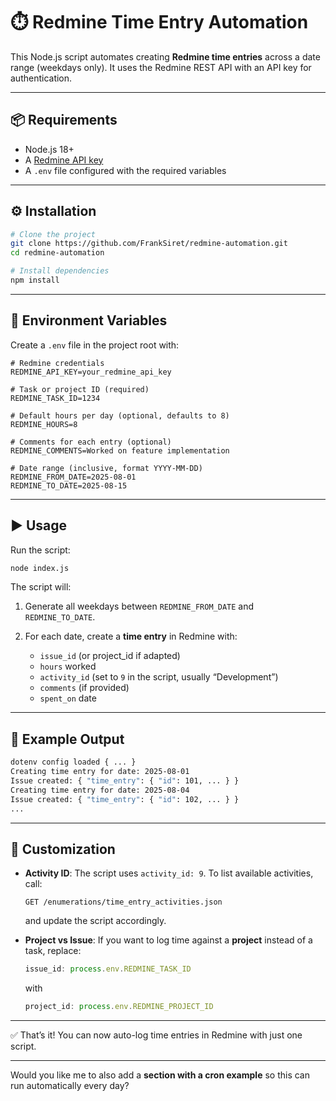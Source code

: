 # ⏱️ Redmine Time Entry Automation

This Node.js script automates creating **Redmine time entries** across a date range (weekdays only). It uses the Redmine REST API with an API key for authentication.

---

## 📦 Requirements

* Node.js 18+
* A [Redmine API key](https://www.redmine.org/projects/redmine/wiki/Rest_api#Authentication)
* A `.env` file configured with the required variables

---

## ⚙️ Installation

```bash
# Clone the project
git clone https://github.com/FrankSiret/redmine-automation.git
cd redmine-automation

# Install dependencies
npm install
```

---

## 🔑 Environment Variables

Create a `.env` file in the project root with:

```env
# Redmine credentials
REDMINE_API_KEY=your_redmine_api_key

# Task or project ID (required)
REDMINE_TASK_ID=1234

# Default hours per day (optional, defaults to 8)
REDMINE_HOURS=8

# Comments for each entry (optional)
REDMINE_COMMENTS=Worked on feature implementation

# Date range (inclusive, format YYYY-MM-DD)
REDMINE_FROM_DATE=2025-08-01
REDMINE_TO_DATE=2025-08-15
```

---

## ▶️ Usage

Run the script:

```bash
node index.js
```

The script will:

1. Generate all weekdays between `REDMINE_FROM_DATE` and `REDMINE_TO_DATE`.
2. For each date, create a **time entry** in Redmine with:

   * `issue_id` (or project\_id if adapted)
   * `hours` worked
   * `activity_id` (set to `9` in the script, usually “Development”)
   * `comments` (if provided)
   * `spent_on` date

---

## 📝 Example Output

```bash
dotenv config loaded { ... }
Creating time entry for date: 2025-08-01
Issue created: { "time_entry": { "id": 101, ... } }
Creating time entry for date: 2025-08-04
Issue created: { "time_entry": { "id": 102, ... } }
...
```

---

## 🔧 Customization

* **Activity ID**:
  The script uses `activity_id: 9`. To list available activities, call:

  ```
  GET /enumerations/time_entry_activities.json
  ```

  and update the script accordingly.

* **Project vs Issue**:
  If you want to log time against a **project** instead of a task, replace:

  ```js
  issue_id: process.env.REDMINE_TASK_ID
  ```

  with

  ```js
  project_id: process.env.REDMINE_PROJECT_ID
  ```

---

✅ That’s it! You can now auto-log time entries in Redmine with just one script.

---

Would you like me to also add a **section with a cron example** so this can run automatically every day?
